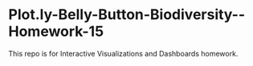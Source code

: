 # Plot.ly-Belly-Button-Biodiversity--Homework-15
This repo is for Interactive Visualizations and Dashboards homework.
